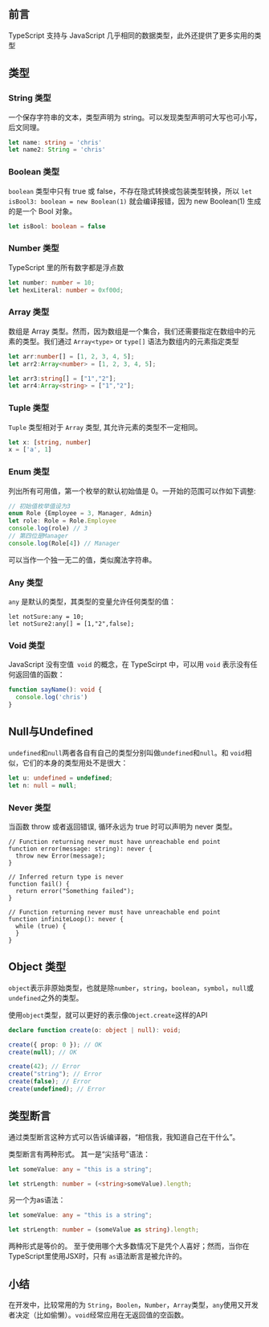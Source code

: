 ## 前言

TypeScript 支持与 JavaScript 几乎相同的数据类型，此外还提供了更多实用的类型

## 类型

### String 类型

一个保存字符串的文本，类型声明为 string。可以发现类型声明可大写也可小写，后文同理。

```typescript
let name: string = 'chris'
let name2: String = 'chris'
```

### Boolean 类型

`boolean` 类型中只有 true 或 false，不存在隐式转换或包装类型转换，所以 `let isBool3: boolean = new Boolean(1)` 就会编译报错，因为 new Boolean(1) 生成的是一个 Bool 对象。

```typescript
let isBool: boolean = false
```

### Number 类型

TypeScript 里的所有数字都是浮点数

```typescript
let number: number = 10;
let hexLiteral: number = 0xf00d;
```

### Array 类型

数组是 Array 类型。然而，因为数组是一个集合，我们还需要指定在数组中的元素的类型。我们通过 `Array<type>` or `type[]` 语法为数组内的元素指定类型

```typescript
let arr:number[] = [1, 2, 3, 4, 5];
let arr2:Array<number> = [1, 2, 3, 4, 5];

let arr3:string[] = ["1","2"];
let arr4:Array<string> = ["1","2"];
```

### Tuple 类型

`Tuple` 类型相对于 `Array` 类型, 其允许元素的类型不一定相同。

```typescript
let x: [string, number]
x = ['a', 1]
```

### Enum 类型

列出所有可用值，第一个枚举的默认初始值是 0。一开始的范围可以作如下调整:

```typescript
// 初始值枚举值设为3
enum Role {Employee = 3, Manager, Admin}
let role: Role = Role.Employee
console.log(role) // 3
// 第四位是Manager
console.log(Role[4]) // Manager
```

可以当作一个独一无二的值，类似魔法字符串。

### Any 类型

`any` 是默认的类型，其类型的变量允许任何类型的值：

```
let notSure:any = 10;
let notSure2:any[] = [1,"2",false];
```

### Void 类型

JavaScript 没有空值` void` 的概念，在 TypeScirpt 中，可以用 `void` 表示没有任何返回值的函数：

```typescript
function sayName(): void {
  console.log('chris')
}
```

## Null与Undefined

`undefined`和`null`两者各自有自己的类型分别叫做`undefined`和`null`。和 `void`相似，它们的本身的类型用处不是很大：

```typescript
let u: undefined = undefined;
let n: null = null;
```

### Never 类型

当函数 throw 或者返回错误, 循环永远为 true 时可以声明为 never 类型。

```
// Function returning never must have unreachable end point
function error(message: string): never {
  throw new Error(message);
}

// Inferred return type is never
function fail() {
  return error("Something failed");
}

// Function returning never must have unreachable end point
function infiniteLoop(): never {
  while (true) {
  }
}
```

## Object 类型

`object`表示非原始类型，也就是除`number`，`string`，`boolean`，`symbol`，`null`或`undefined`之外的类型。

使用`object`类型，就可以更好的表示像`Object.create`这样的API

```typescript
declare function create(o: object | null): void;

create({ prop: 0 }); // OK
create(null); // OK

create(42); // Error
create("string"); // Error
create(false); // Error
create(undefined); // Error
```

## 类型断言

通过类型断言这种方式可以告诉编译器，“相信我，我知道自己在干什么”。 

类型断言有两种形式。 其一是“尖括号”语法：

```ts
let someValue: any = "this is a string";

let strLength: number = (<string>someValue).length;
```
另一个为as语法：
```ts
let someValue: any = "this is a string";

let strLength: number = (someValue as string).length;
```

两种形式是等价的。 至于使用哪个大多数情况下是凭个人喜好；然而，当你在TypeScript里使用JSX时，只有 `as`语法断言是被允许的。

## 小结

在开发中，比较常用的为 `String`，`Boolen`，`Number`，`Array`类型，`any`使用又开发者决定（比如偷懒）。`void`经常应用在无返回值的空函数。
